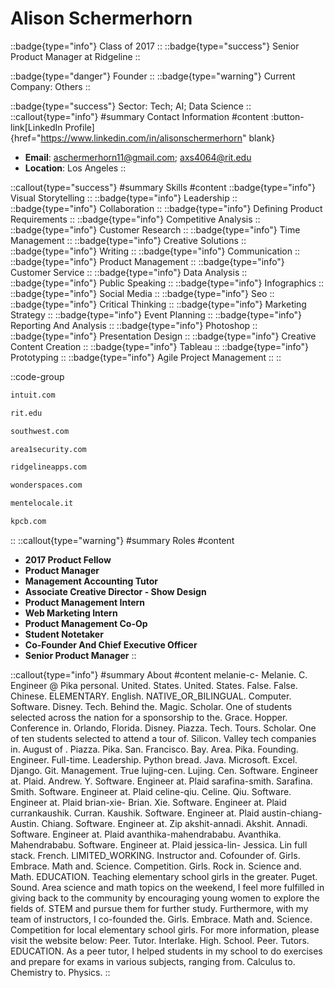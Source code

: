 # Alison Schermerhorn
::badge{type="info"}
Class of 2017
::
::badge{type="success"}
Senior Product Manager at Ridgeline
::

::badge{type="danger"}
Founder
::
::badge{type="warning"}
Current Company: Others
::

::badge{type="success"}
Sector: Tech; AI; Data Science
::
::callout{type="info"}
#summary
Contact Information
#content
:button-link[LinkedIn Profile]{href="https://www.linkedin.com/in/alisonschermerhorn" blank}
- **Email**: aschermerhorn11@gmail.com; axs4064@rit.edu
- **Location**: Los Angeles
::

::callout{type="success"}
#summary
Skills
#content
::badge{type="info"}
Visual Storytelling
::
::badge{type="info"}
Leadership
::
::badge{type="info"}
Collaboration
::
::badge{type="info"}
Defining Product Requirements
::
::badge{type="info"}
Competitive Analysis
::
::badge{type="info"}
Customer Research
::
::badge{type="info"}
Time Management
::
::badge{type="info"}
Creative Solutions
::
::badge{type="info"}
Writing
::
::badge{type="info"}
Communication
::
::badge{type="info"}
Product Management
::
::badge{type="info"}
Customer Service
::
::badge{type="info"}
Data Analysis
::
::badge{type="info"}
Public Speaking
::
::badge{type="info"}
Infographics
::
::badge{type="info"}
Social Media
::
::badge{type="info"}
Seo
::
::badge{type="info"}
Critical Thinking
::
::badge{type="info"}
Marketing Strategy
::
::badge{type="info"}
Event Planning
::
::badge{type="info"}
Reporting And Analysis
::
::badge{type="info"}
Photoshop
::
::badge{type="info"}
Presentation Design
::
::badge{type="info"}
Creative Content Creation
::
::badge{type="info"}
Tableau
::
::badge{type="info"}
Prototyping
::
::badge{type="info"}
Agile Project Management
::
::

::code-group
```bash [Intuit]
intuit.com
```
```bash [Rochester Institute of Technology]
rit.edu
```
```bash [Southwest Airlines]
southwest.com
```
```bash [Area 1 Security]
area1security.com
```
```bash [Ridgeline]
ridgelineapps.com
```
```bash [Wonderspaces]
wonderspaces.com
```
```bash [Mentelocale.it]
mentelocale.it
```
```bash [Kleiner Perkins Caufield & Byers]
kpcb.com
```
::
::callout{type="warning"}
#summary
Roles
#content
- **2017 Product Fellow**
- **Product Manager**
- **Management Accounting Tutor**
- **Associate Creative Director - Show Design**
- **Product Management Intern**
- **Web Marketing Intern**
- **Product Management Co-Op**
- **Student Notetaker**
- **Co-Founder And Chief Executive Officer**
- **Senior Product Manager**
::

::callout{type="info"}
#summary
About
#content
melanie-c- Melanie. C. Engineer @ Pika personal. United. States. United. States. False. False. Chinese. ELEMENTARY. English. NATIVE_OR_BILINGUAL. Computer. Software. Disney. Tech. Behind the. Magic. Scholar. One of students selected across the nation for a sponsorship to the. Grace. Hopper. Conference in. Orlando, Florida. Disney. Piazza. Tech. Tours. Scholar. One of ten students selected to attend a tour of. Silicon. Valley tech companies in. August of . Piazza. Pika. San. Francisco. Bay. Area. Pika. Founding. Engineer. Full-time. Leadership. Python bread. Java. Microsoft. Excel. Django. Git. Management. True lujing-cen. Lujing. Cen. Software. Engineer at. Plaid. Andrew. Y. Software. Engineer at. Plaid sarafina-smith. Sarafina. Smith. Software. Engineer at. Plaid celine-qiu. Celine. Qiu. Software. Engineer at. Plaid brian-xie- Brian. Xie. Software. Engineer at. Plaid currankaushik. Curran. Kaushik. Software. Engineer at. Plaid austin-chiang- Austin. Chiang. Software. Engineer at. Zip akshit-annadi. Akshit. Annadi. Software. Engineer at. Plaid avanthika-mahendrababu. Avanthika. Mahendrababu. Software. Engineer at. Plaid jessica-lin- Jessica. Lin full stack. French. LIMITED_WORKING. Instructor and. Cofounder of. Girls. Embrace. Math and. Science. Competition. Girls. Rock in. Science and. Math. EDUCATION. Teaching elementary school girls in the greater. Puget. Sound. Area science and math topics on the weekend, I feel more fulfilled in giving back to the community by encouraging young women to explore the fields of. STEM and pursue them for further study. Furthermore, with my team of instructors, I co-founded the. Girls. Embrace. Math and. Science. Competition for local elementary school girls. For more information, please visit the website below: Peer. Tutor. Interlake. High. School. Peer. Tutors. EDUCATION. As a peer tutor, I helped students in my school to do exercises and prepare for exams in various subjects, ranging from. Calculus to. Chemistry to. Physics.
::

